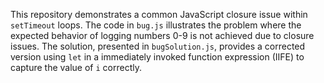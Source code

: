 This repository demonstrates a common JavaScript closure issue within `setTimeout` loops. The code in `bug.js` illustrates the problem where the expected behavior of logging numbers 0-9 is not achieved due to closure issues. The solution, presented in `bugSolution.js`, provides a corrected version using `let` in a immediately invoked function expression (IIFE) to capture the value of `i` correctly.